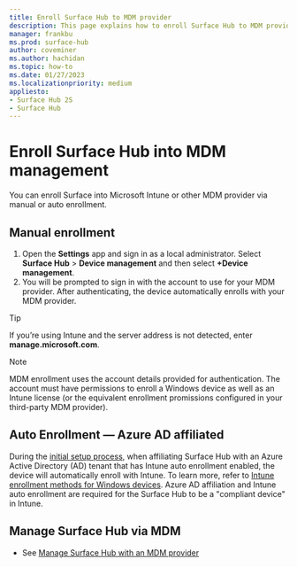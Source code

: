 ```yaml
---
title: Enroll Surface Hub to MDM provider
description: This page explains how to enroll Surface Hub to MDM provider
manager: frankbu
ms.prod: surface-hub
author: coveminer
ms.author: hachidan
ms.topic: how-to
ms.date: 01/27/2023
ms.localizationpriority: medium
appliesto:
- Surface Hub 2S
- Surface Hub
---
```


# Enroll Surface Hub into MDM management

You can enroll Surface into Microsoft Intune or other MDM provider via manual or auto enrollment.

## Manual enrollment

1. Open the **Settings** app and sign in as a local administrator. Select **Surface Hub** > **Device management** and then select **+Device management**.
2. You will be prompted to sign in with the account to use for your MDM provider. After authenticating, the device automatically enrolls with your MDM provider.

> [!TIP]
> If you’re using Intune and the server address is not detected, enter **manage.microsoft.com**.

> [!NOTE]
> MDM enrollment uses the account details provided for authentication. The account must have permissions to enroll a Windows device as well as an Intune license (or the equivalent enrollment promissions configured in your third-party MDM provider).

## Auto Enrollment — Azure AD affiliated

During the [initial setup process](/surface-hub/first-run-program-surface-hub#microsoft-azure-active-directory), when affiliating Surface Hub with an Azure Active Directory (AD) tenant that has Intune auto enrollment enabled, the device will automatically enroll with Intune. To learn more, refer to [Intune enrollment methods for Windows devices](/intune/enrollment/windows-enrollment-methods). Azure AD affiliation and Intune auto enrollment are required for the Surface Hub to be a "compliant device" in Intune.

## Manage Surface Hub via MDM

- See [Manage Surface Hub with an MDM provider](manage-settings-with-mdm-for-surface-hub.md)
